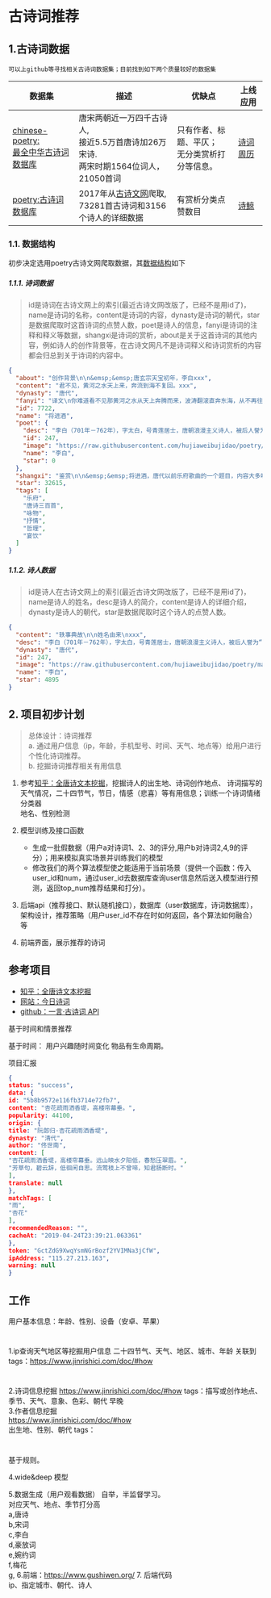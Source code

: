 # 古诗词推荐

## 1.古诗词数据
    可以上github等寻找相关古诗词数据集；目前找到如下两个质量较好的数据集

| 数据集 | 描述 | 优缺点 |上线应用|
| ------ | ------ | ------ | ------ |
| [chinese-poetry:<br>最全中华古诗词数据库](https://github.com/chinese-poetry/chinese-poetry)| 唐宋两朝近一万四千古诗人,<br> 接近5.5万首唐诗加26万宋诗. <br> 两宋时期1564位词人，21050首词| 只有作者、标题、平仄；<br>无分类赏析打分等信息。 |[诗词周历](https://shici.store/poetry-calendar/)|
| [poetry:古诗词数据库](https://github.com/hujiaweibujidao/poetry) | 2017年从[古诗文网](http://www.gushiwen.org/)爬取,<br>73281首古诗词和3156个诗人的详细数据 | 有赏析分类点赞数目 | [诗鲸](http://site.pocketpoetry.club)|

### 1.1. 数据结构 
初步决定选用poetry古诗文网爬取数据，其[数据结构](https://juejin.im/post/5ac0eb986fb9a028bb19224d)如下

##### 1.1.1. 诗词数据  
> id是诗词在古诗文网上的索引(最近古诗文网改版了，已经不是用id了)，name是诗词的名称，content是诗词的内容，dynasty是诗词的朝代，star是数据爬取时这首诗词的点赞人数，poet是诗人的信息，fanyi是诗词的注释和释义等数据，shangxi是诗词的赏析，about是关于这首诗词的其他内容，例如诗人的创作背景等，在古诗文网凡不是诗词释义和诗词赏析的内容都会归总到关于诗词的内容中。
```json
{
  "about": "创作背景\n\n&emsp;&emsp;唐玄宗天宝初年，李白xxx",
  "content": "君不见，黄河之水天上来，奔流到海不复回。xxx",
  "dynasty": "唐代",
  "fanyi": "译文\n你难道看不见那黄河之水从天上奔腾而来，波涛翻滚直奔东海，从不再往回流。xxx",
  "id": 7722,
  "name": "将进酒",
  "poet": {
    "desc": "李白（701年－762年），字太白，号青莲居士，唐朝浪漫主义诗人，被后人誉为“诗仙”。xxx",
    "id": 247,
    "image": "https://raw.githubusercontent.com/hujiaweibujidao/poetry/master/image/image_247.jpg",
    "name": "李白",
    "star": 0
  },
  "shangxi": "鉴赏\n\n&emsp;&emsp;将进酒，唐代以前乐府歌曲的一个题目，内容大多咏唱饮酒放歌之事。xxx",
  "star": 32615,
  "tags": [
    "乐府",
    "唐诗三百首",
    "咏物",
    "抒情",
    "哲理",
    "宴饮"
  ]
}
```

##### 1.1.2. 诗人数据  
> id是诗人在古诗文网上的索引(最近古诗文网改版了，已经不是用id了)，name是诗人的姓名，desc是诗人的简介，content是诗人的详细介绍，dynasty是诗人的朝代，star是数据爬取时这个诗人的点赞人数。
```json
{
  "content": "轶事典故\n\n姓名由来\nxxx",
  "desc": "李白（701年－762年），字太白，号青莲居士，唐朝浪漫主义诗人，被后人誉为“诗仙”。xxx",
  "dynasty": "唐代",
  "id": 247,
  "image": "https://raw.githubusercontent.com/hujiaweibujidao/poetry/master/image/image_247.jpg",
  "name": "李白",
  "star": 4895
}
```

##  2. 项目初步计划
>总体设计：诗词推荐
> <br>
> a. 通过用户信息（ip，年龄，手机型号、时间、天气、地点等）给用户进行个性化诗词推荐。  
> b. 挖掘诗词推荐相关有用信息

   1. 参考[知乎：全唐诗文本挖掘](https://zhuanlan.zhihu.com/p/45415824)，挖掘诗人的出生地、诗词创作地点、
      诗词描写的天气情况，二十四节气，节日，情感（悲喜）等有用信息；训练一个诗词情绪分类器    
      地名、性别检测

   2. 模型训练及接口函数
       - 生成一批假数据（用户a对诗词1、2、3的评分,用户b对诗词2,4,9的评分）；用来模拟真实场景并训练我们的模型  
       - 修改我们的两个算法模型使之能适用于当前场景（提供一个函数：传入user_id和num，通过user_id去数据库查询user信息然后送入模型进行预测，返回top_num推荐结果和打分）。  

   3. 后端api（推荐接口、默认随机接口），数据库（user数据库，诗词数据库），架构设计，推荐策略（用户user_id不存在时如何返回，各个算法如何融合）等

   4. 前端界面，展示推荐的诗词

## 参考项目
 - [知乎：全唐诗文本挖掘](https://zhuanlan.zhihu.com/p/45415824)
 - [网站：今日诗词](https://www.jinrishici.com/)
 - [github：一言·古诗词 API](https://github.com/xenv/gushici)

 
 
 基于时间和情景推荐
 
 
 基于时间：
 用户兴趣随时间变化
 物品有生命周期。
 
 项目汇报

```json
{
status: "success",
data: {
id: "5b8b9572e116fb3714e72fb7",
content: "杏花疏雨洒香堤，高楼帘幕垂。",
popularity: 44100,
origin: {
title: "阮郎归·杏花疏雨洒香堤",
dynasty: "清代",
author: "佟世南",
content: [
"杏花疏雨洒香堤，高楼帘幕垂。远山映水夕阳低，春愁压翠眉。",
"芳草句，碧云辞，低徊闲自思。流莺枝上不曾啼，知君肠断时。"
],
translate: null
},
matchTags: [
"雨",
"杏花"
],
recommendedReason: "",
cacheAt: "2019-04-24T23:39:21.063361"
},
token: "GctZdG9XwqYsmNGrBozf2YVIMNa3jCfW",
ipAddress: "115.27.213.163",
warning: null
}
```



## 工作

用户基本信息：年龄、性别、设备（安卓、苹果）  

#

1.ip查询天气地区等挖掘用户信息
    二十四节气、天气、地区、城市、年龄 
    关联到tags：https://www.jinrishici.com/doc/#how       

# 
2.诗词信息挖掘
    https://www.jinrishici.com/doc/#how 
    tags：描写或创作地点、季节、天气、意象、色彩、朝代 
    早晚      
3.作者信息挖掘    
    https://www.jinrishici.com/doc/#how        
    出生地、性别、朝代
    tags： 
         
#   

基于规则。   

4.wide&deep 模型      
   
5.数据生成（用户观看数据）
    自举，半监督学习。  
    对应天气、地点、季节打分高  
    a,唐诗  
    b,宋词   
    c,李白  
    d,豪放词  
    e,婉约词  
    f,梅花  
    g, 
6.前端：https://www.gushiwen.org/
7. 后端代码   
    ip、指定城市、朝代、诗人   

